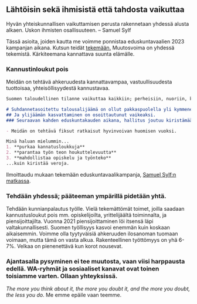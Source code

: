 ## Lähtöisin sekä ihmisistä että tahdosta vaikuttaa

Hyvän yhteiskunnallisen vaikuttamisen perusta rakennetaan yhdessä alusta alkaen. Uskon ihmisten osallisuuteen.
– Samuel Sylf

Tässä asioita, joiden kautta me voimme ponnistaa eduskuntavaalien 2023 kampanjan aikana. Kutsun teidät [tekemään.](https://forms.gle/1zbDPFrNhu2qC7gd8) Muutosvoima on yhdessä tekemistä. Kärkiteemana kannattava suunta elämälle. 


### Kannustinloukut pois

Meidän on tehtävä ahkeruudesta kannattavampaa, vastuullisuudesta tuottoisaa, yhteisöllisyydestä kannustavaa.

```markdown
Suomen taloudellinen tilanne vaikuttaa kaikkiin; perheisiin, nuoriin, kokeneisiin ikäihmisiin.

# Suhdannetasoitettu talousalijäämä on ollut pakkaspuolella yli kymmenen vuoden ajan
## Ja ylijäämän kasvattaminen on osoittautunut vaikeaksi.
### Seuraavan kahden eduskuntakauden aikana, hallitus joutuu kiristämään _jotain_

- Meidän on tehtävä fiksut ratkaisut hyvinvoivan huomisen vuoksi. 

Minä haluan mielummin...
1. **purkaa kannatusloukkuja**
2. **parantaa työn teon houkuttelevuutta**
3. **mahdollistaa opiskelu ja työnteko**
...kuin kiristää veroja. 
```

Ilmoittaudu mukaan tekemään eduskuntavaalikampanja, [Samuel Sylf:n matkassa](https://forms.gle/1zbDPFrNhu2qC7gd8).

### Tehdään yhdessä; pääteeman ympärillä pidetään yhtä.

Tehdään kunnianpalautus työlle. Vielä tekemättömät toimet, joilla saadaan kannustusloukut pois mm. opiskelijoilta, yrittelijäältä toiminnalta, ja piensijoittajilta. 
Vuonna 2021 piensijoittaminen löi itsensä läpi valtakunnallisesti. Suomen työllisyys kasvoi enemmän kuin koskaan aikaisemmin. Voimme olla tyytyväisiä ahkeruuden ilosanoman tuomaan voimaan, mutta tämä on vasta alkua. Rakenteellinen työttömyys on yhä 6-7%. Velkaa on pienenettävä kun korot nousevat.

### Ajantasalla pysyminen ei tee muutosta, vaan viisi harppausta edellä. WA-ryhmät ja sosiaaliset kanavat ovat toinen toisiamme varten. Ollaan yhteyksissä. 
_The more you think about it, the more you doubt it, and the more you doubt, the less you do._ Me emme epäile vaan teemme.
